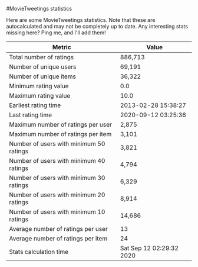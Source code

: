 #MovieTweetings statistics

Here are some MovieTweetings statistics. Note that these are autocalculated and may not be completely up to date. Any interesting stats missing here? Ping me, and I'll add them!

Metric | Value
--- | ---
Total number of ratings                 | 886,713
Number of unique users                  | 69,191
Number of unique items                  | 36,322
Minimum rating value                    | 0.0
Maximum rating value                    | 10.0
Earliest rating time                    | 2013-02-28 15:38:27
Last rating time                        | 2020-09-12 03:25:36
Maximum number of ratings per user      | 2,875
Maximum number of ratings per item      | 3,101
Number of users with minimum 50 ratings | 3,821
Number of users with minimum 40 ratings | 4,794
Number of users with minimum 30 ratings | 6,329
Number of users with minimum 20 ratings | 8,914
Number of users with minimum 10 ratings | 14,686
Average number of ratings per user      | 13
Average number of ratings per item      | 24
Stats calculation time                  | Sat Sep 12 02:29:32 2020

